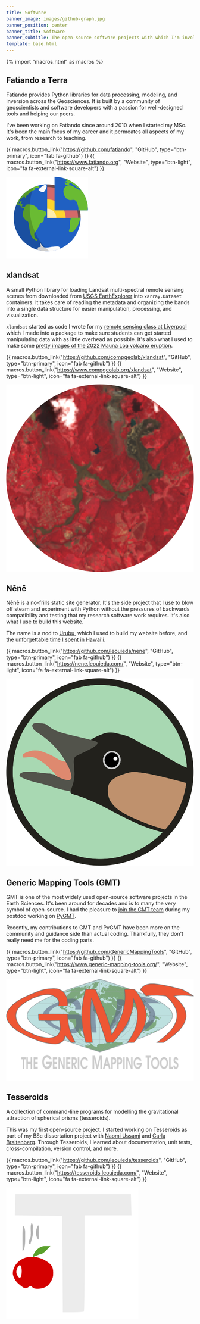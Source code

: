 ```yaml
---
title: Software
banner_image: images/github-graph.jpg
banner_position: center
banner_title: Software
banner_subtitle: The open-source software projects with which I'm involved
template: base.html
---
```


{% import "macros.html" as macros %}

## Fatiando a Terra

<div class="row gy-5 gx-5 align-items-start justify-content-center">
<div class="col-md-9">

Fatiando provides Python libraries for data processing, modeling, and inversion
across the Geosciences.
It is built by a community of geoscientists and software developers with a
passion for well-designed tools and helping our peers.

I've been working on Fatiando since around 2010 when I started my MSc.
It's been the main focus of my career and it permeates all aspects of my work,
from research to teaching.

{{ macros.button_link("https://github.com/fatiando", "GitHub", type="btn-primary", icon="fab fa-github") }}
{{ macros.button_link("https://www.fatiando.org", "Website", type="btn-light", icon="fa fa-external-link-square-alt") }}

</div>
<div class="col-8 col-md-3">
  <img src="../images/fatiando-logo.svg" alt="The Fatiando logo">
</div>
</div>

## xlandsat

<div class="row gy-5 gx-5 align-items-start justify-content-center">
<div class="col-md-9">

A small Python library for loading Landsat multi-spectral remote sensing scenes
from downloaded from [USGS EarthExplorer](https://earthexplorer.usgs.gov/) into
``xarray.Dataset`` containers. It takes care of reading the metadata and
organizing the bands into a single data structure for easier manipulation,
processing, and visualization.

`xlandsat` started as code I wrote for my
[remote sensing class at Liverpool](../teaching) which I made into a package to
make sure students can get started manipulating data with as little overhead as
possible.
It's also what I used to make some
[pretty images of the 2022 Mauna Loa volcano eruption](../blog/mauna-loa.html).

{{ macros.button_link("https://github.com/compgeolab/xlandsat", "GitHub", type="btn-primary", icon="fab fa-github") }}
{{ macros.button_link("https://www.compgeolab.org/xlandsat", "Website", type="btn-light", icon="fa fa-external-link-square-alt") }}

</div>
<div class="col-8 col-md-3">
  <img src="../images/xlandsat-logo.svg" alt="The xlandsat logo">
</div>
</div>

## Nēnē

<div class="row gy-5 gx-5 align-items-start justify-content-center">
<div class="col-md-9">

Nēnē is a no-frills static site generator. It's the side project that I use to
blow off steam and experiment with Python without the pressures of backwards
compatibility and testing that my research software work requires.
It's also what I use to build this website.

The name is a nod to [Urubu](https://github.com/jandecaluwe/urubu), which I
used to build my website before, and the
[unforgettable time I spent in Hawai'i](/blog/hawaii-gmt-postdoc.html).

{{ macros.button_link("https://github.com/leouieda/nene", "GitHub", type="btn-primary", icon="fab fa-github") }}
{{ macros.button_link("https://nene.leouieda.com/", "Website", type="btn-light", icon="fa fa-external-link-square-alt") }}

</div>
<div class="col-8 col-md-3">
  <img src="../images/nene-logo.svg" alt="The Nēnē logo">
</div>
</div>

## Generic Mapping Tools (GMT)

<div class="row gy-5 gx-5 align-items-start justify-content-center">
<div class="col-md-9">

GMT is one of the most widely used open-source software projects in the Earth
Sciences. It's been around for decades and is to many the very symbol of
open-source. I had the pleasure to
[join the GMT team](/blog/hawaii-gmt-postdoc.html) during my postdoc working
on [PyGMT](https://www.pygmt.org).

Recently, my contributions to GMT and PyGMT have been more on the community and
guidance side than actual coding.
Thankfully, they don't really need me for the coding parts.

{{ macros.button_link("https://github.com/GenericMappingTools", "GitHub", type="btn-primary", icon="fab fa-github") }}
{{ macros.button_link("https://www.generic-mapping-tools.org/", "Website", type="btn-light", icon="fa fa-external-link-square-alt") }}

</div>
<div class="col-8 col-md-3">
  <img src="../images/gmt-logo.png" alt="The GMT logo">
</div>
</div>

## Tesseroids

<div class="row gy-5 gx-5 align-items-start justify-content-center">
<div class="col-md-9">

A collection of command-line programs for modelling the gravitational attraction
of spherical prisms (tesseroids).

This was my first open-source project. I started working on Tesseroids as part
of my BSc dissertation project with
[Naomi Ussami](http://lattes.cnpq.br/6704246490515612) and
[Carla Braitenberg](https://www2.units.it/braitenberg/).
Through Tesseroids, I learned about documentation, unit tests,
cross-compilation, version control, and more.

{{ macros.button_link("https://github.com/leouieda/tesseroids", "GitHub", type="btn-primary", icon="fab fa-github") }}
{{ macros.button_link("https://tesseroids.leouieda.com/", "Website", type="btn-light", icon="fa fa-external-link-square-alt") }}

</div>
<div class="col-8 col-md-3">
  <img src="../images/tesseroids-logo.svg" alt="The Tesseroids logo">
</div>
</div>
